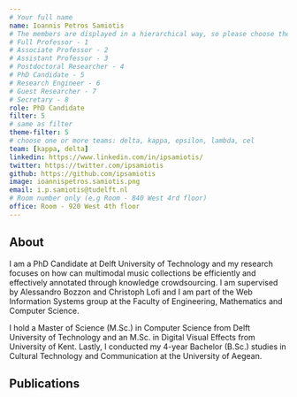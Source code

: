 ```yaml
---
# Your full name
name: Ioannis Petros Samiotis
# The members are displayed in a hierarchical way, so please choose the role and filter number from this list:
# Full Professor - 1
# Associate Professor - 2
# Assistant Professor - 3
# Postdoctoral Researcher - 4
# PhD Candidate - 5
# Research Engineer - 6
# Guest Researcher - 7
# Secretary - 8
role: PhD Candidate
filter: 5
# same as filter
theme-filter: 5
# choose one or more teams: delta, kappa, epsilon, lambda, cel
team: [kappa, delta]
linkedin: https://www.linkedin.com/in/ipsamiotis/
twitter: https://twitter.com/ipsamiotis
github: https://github.com/ipsamiotis
image: ioannispetros.samiotis.png
email: i.p.samiotis@tudelft.nl
# Room number only (e.g Room - 840 West 4rd floor)
office: Room - 920 West 4th floor
---
```


## About
I am a PhD Candidate at Delft University of Technology and my research focuses on how can multimodal music collections be efficiently and effectively annotated through knowledge crowdsourcing. I am supervised by Alessandro Bozzon and Christoph Lofi and I am part of the Web Information Systems group at the Faculty of Engineering, Mathematics and Computer Science.

I hold a Master of Science (M.Sc.) in Computer Science from Delft University of Technology and an M.Sc. in Digital Visual Effects from University of Kent. Lastly, I conducted my 4-year Bachelor (B.Sc.) studies in Cultural Technology and Communication at the University of Aegean.


## Publications

[comment]: <> (You don't have to write anything here, it will be automatically filled. )

